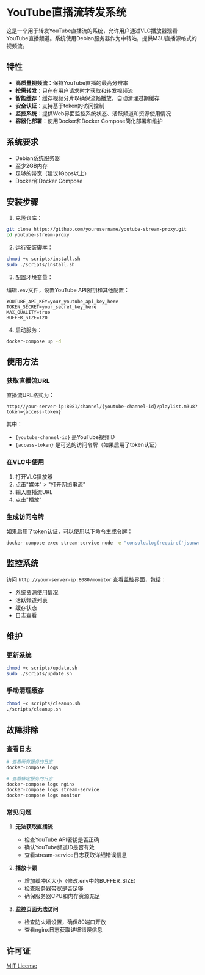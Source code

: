 # YouTube直播流转发系统

这是一个用于转发YouTube直播流的系统，允许用户通过VLC播放器观看YouTube直播频道。系统使用Debian服务器作为中转站，提供M3U直播源格式的视频流。

## 特性

- **高质量视频流**：保持YouTube直播的最高分辨率
- **按需转发**：只在有用户请求时才获取和转发视频流
- **智能缓存**：缓存视频分片以确保流畅播放，自动清理过期缓存
- **安全认证**：支持基于token的访问控制
- **监控系统**：提供Web界面监控系统状态、活跃频道和资源使用情况
- **容器化部署**：使用Docker和Docker Compose简化部署和维护

## 系统要求

- Debian系统服务器
- 至少2GB内存
- 足够的带宽（建议1Gbps以上）
- Docker和Docker Compose

## 安装步骤

1. 克隆仓库：

```bash
git clone https://github.com/yourusername/youtube-stream-proxy.git
cd youtube-stream-proxy
```

2. 运行安装脚本：

```bash
chmod +x scripts/install.sh
sudo ./scripts/install.sh
```

3. 配置环境变量：

编辑`.env`文件，设置YouTube API密钥和其他配置：

```
YOUTUBE_API_KEY=your_youtube_api_key_here
TOKEN_SECRET=your_secret_key_here
MAX_QUALITY=true
BUFFER_SIZE=120
```

4. 启动服务：

```bash
docker-compose up -d
```

## 使用方法

### 获取直播流URL

直播流URL格式为：

```
http://your-server-ip:8081/channel/{youtube-channel-id}/playlist.m3u8?token={access-token}
```

其中：
- `{youtube-channel-id}` 是YouTube视频ID
- `{access-token}` 是可选的访问令牌（如果启用了token认证）

### 在VLC中使用

1. 打开VLC播放器
2. 点击"媒体" > "打开网络串流"
3. 输入直播流URL
4. 点击"播放"

### 生成访问令牌

如果启用了token认证，可以使用以下命令生成令牌：

```bash
docker-compose exec stream-service node -e "console.log(require('jsonwebtoken').sign({}, process.env.TOKEN_SECRET, {expiresIn: '7d'}))"
```

## 监控系统

访问 `http://your-server-ip:8080/monitor` 查看监控界面，包括：

- 系统资源使用情况
- 活跃频道列表
- 缓存状态
- 日志查看

## 维护

### 更新系统

```bash
chmod +x scripts/update.sh
sudo ./scripts/update.sh
```

### 手动清理缓存

```bash
chmod +x scripts/cleanup.sh
./scripts/cleanup.sh
```

## 故障排除

### 查看日志

```bash
# 查看所有服务的日志
docker-compose logs

# 查看特定服务的日志
docker-compose logs nginx
docker-compose logs stream-service
docker-compose logs monitor
```

### 常见问题

1. **无法获取直播流**
   - 检查YouTube API密钥是否正确
   - 确认YouTube频道ID是否有效
   - 查看stream-service日志获取详细错误信息

2. **播放卡顿**
   - 增加缓冲区大小（修改.env中的BUFFER_SIZE）
   - 检查服务器带宽是否足够
   - 确保服务器CPU和内存资源充足

3. **监控页面无法访问**
   - 检查防火墙设置，确保80端口开放
   - 查看nginx日志获取详细错误信息

## 许可证

[MIT License](LICENSE)
